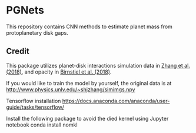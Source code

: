 # PGNets
This repository contains CNN methods to estimate planet mass from protoplanetary disk gaps.

## Credit
This package utilizes planet-disk interactions simulation data in
[Zhang et al. (2018)](https://doi.org/10.3847/2041-8213/aaf744), 
and opacity in 
[Birnstiel et al. (2018)](https://doi.org/10.3847/2041-8213/aaf743).

If you would like to train the model by yourself,
the original data is at
http://www.physics.unlv.edu/~shjzhang/simimgs.npy

Tensorflow installation
https://docs.anaconda.com/anaconda/user-guide/tasks/tensorflow/

Install the following package to avoid the died kernel using Jupyter notebook
conda install nomkl
